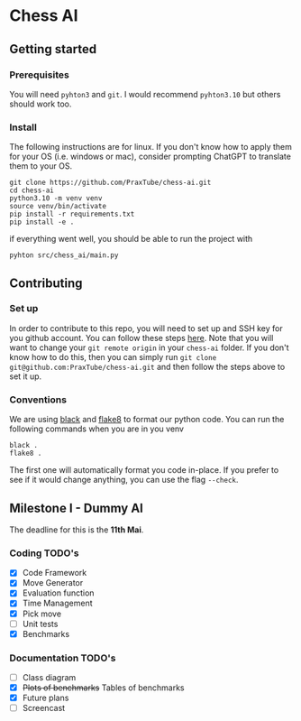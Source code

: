 # Chess AI

## Getting started

### Prerequisites

You will need `pyhton3` and `git`. I would recommend `pyhton3.10` but others should work
too.

### Install

The following instructions are for linux. If you don't know how to apply them for your OS
(i.e. windows or mac), consider prompting ChatGPT to translate them to your OS.

```
git clone https://github.com/PraxTube/chess-ai.git
cd chess-ai
python3.10 -m venv venv
source venv/bin/activate
pip install -r requirements.txt
pip install -e .
```

if everything went well, you should be able to run the project with

```
pyhton src/chess_ai/main.py
```

## Contributing

### Set up

In order to contribute to this repo, you will need to set up and SSH key for you github
account. You can follow these steps
[here](https://docs.github.com/en/authentication/connecting-to-github-with-ssh/generating-a-new-ssh-key-and-adding-it-to-the-ssh-agent).
Note that you will want to change your `git remote origin` in your `chess-ai` folder. If
you don't know how to do this, then you can simply run
`git clone git@github.com:PraxTube/chess-ai.git` and then follow the steps above to set it
up.

### Conventions

We are using [black](https://github.com/psf/black) and [flake8](https://github.com/PyCQA/flake8)
to format our python code. You can run the following commands when you are in you venv

```
black .
flake8 .
```

The first one will automatically format you code in-place. If you prefer to see
if it would change anything, you can use the flag `--check`.

## Milestone I - Dummy AI

The deadline for this is the **11th Mai**.

### Coding TODO's

- [x] Code Framework
- [x] Move Generator
- [x] Evaluation function
- [x] Time Management
- [x] Pick move
- [ ] Unit tests
- [x] Benchmarks

### Documentation TODO's

- [ ] Class diagram
- [x] ~~Plots of benchmarks~~ Tables of benchmarks
- [x] Future plans
- [ ] Screencast
